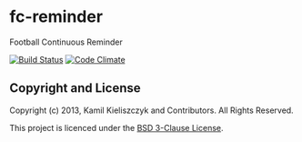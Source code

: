 fc-reminder
===========

Football Continuous Reminder

[![Build Status](https://travis-ci.org/kiela/fc-reminder.png)](https://travis-ci.org/kiela/fc-reminder)
[![Code Climate](https://codeclimate.com/github/kiela/fc-reminder.png)](https://codeclimate.com/github/kiela/fc-reminder)

## Copyright and License

Copyright (c) 2013, Kamil Kieliszczyk and Contributors. All Rights Reserved.

This project is licenced under the [BSD 3-Clause License](LICENSE).
